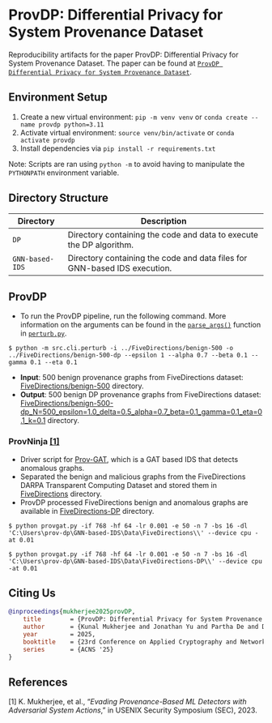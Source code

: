 # ProvDP: Differential Privacy for System Provenance Dataset

Reproducibility artifacts for the paper ProvDP: Differential Privacy for System Provenance Dataset. The paper can be found at [`ProvDP Differential Privacy for System Provenance Dataset`](https://github.com/provdp/prov-dp/blob/main/ProvDP%20Differential%20Privacy%20for%20System%20Provenance%20Dataset.pdf).

## Environment Setup
1. Create a new virtual environment: `pip -m venv venv` or `conda create --name provdp python=3.11`
2. Activate virtual environment: `source venv/bin/activate` or `conda activate provdp`
3. Install dependencies via `pip install -r requirements.txt`

Note: Scripts are ran using `python -m` to avoid having to manipulate the `PYTHONPATH` environment variable.

## Directory Structure

| Directory | Description|
| -------|-----------|
| `DP`        | Directory containing the code and data to execute the DP algorithm. |
| `GNN-based-IDS` | Directory containing the code and data files for GNN-based IDS execution. |

## ProvDP

- To run the ProvDP pipeline, run the following command. More information on the arguments can be found in the
[`parse_args()`](DP/ProvDP/src/cli/perturb.py#70) function in [`perturb.py`](DP/ProvDP/src/cli/perturb.py).

```shell
$ python -m src.cli.perturb -i ../FiveDirections/benign-500 -o ../FiveDirections/benign-500-dp --epsilon 1 --alpha 0.7 --beta 0.1 --gamma 0.1 --eta 0.1
```

- **Input**: 500 benign provenance graphs from FiveDirections dataset: [FiveDirections/benign-500](DP/FiveDirections/benign-500/) directory.
- **Output**: 500 benign DP provenance graphs from FiveDirections dataset: [FiveDirections/benign-500-dp_N=500_epsilon=1.0_delta=0.5_alpha=0.7_beta=0.1_gamma=0.1_eta=0.1_k=0.1](DP/FiveDirections/benign-500-dp_N=500_epsilon=1.0_delta=0.5_alpha=0.7_beta=0.1_gamma=0.1_eta=0.1_k=0.1/) directory.


### ProvNinja [[1]](#references)

* Driver script for [Prov-GAT](GNN-based-IDS/ProvNinja/provgat.py), which is a GAT based IDS that detects anomalous graphs.
* Separated the benign and malicious graphs from the FiveDirections DARPA Transparent Computing Dataset and stored them in  [FiveDirections](GNN-based-IDS/Data/FiveDirections/) directory.
* ProvDP processed FiveDirections benign and anomalous graphs are available in [FiveDirections-DP](GNN-based-IDS/Data/FiveDirections-DP/) directory.

```shell
$ python provgat.py -if 768 -hf 64 -lr 0.001 -e 50 -n 7 -bs 16 -dl 'C:\Users\prov-dp\GNN-based-IDS\Data\FiveDirections\\' --device cpu -at 0.01
```

```shell
$ python provgat.py -if 768 -hf 64 -lr 0.001 -e 50 -n 7 -bs 16 -dl 'C:\Users\prov-dp\GNN-based-IDS\Data\FiveDirections-DP\\' --device cpu -at 0.01
```

## Citing Us

```bibtex
@inproceedings{mukherjee2025provDP,
	title        = {ProvDP: Differential Privacy for System Provenance Dataset},
	author       = {Kunal Mukherjee and Jonathan Yu and Partha De and Dinil Mon Divakaran},
	year         = 2025,
	booktitle    = {23rd Conference on Applied Cryptography and Network Security (ACNS)},
	series       = {ACNS '25}
}
```

## References 

[1] K. Mukherjee, et al., “_Evading Provenance-Based ML Detectors with Adversarial System Actions_,” in
USENIX Security Symposium (SEC), 2023. <br>
